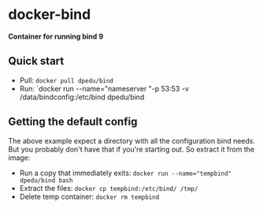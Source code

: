 docker-bind
===========
**Container for running bind 9**

Quick start
-----------

* Pull: `docker pull dpedu/bind`
* Run: `docker run --name="nameserver "-p 53:53 -v /data/bindconfig:/etc/bind dpedu/bind

Getting the default config
--------------------------

The above example expect a directory with all the configuration bind needs. But you probably
don't have that if you're starting out. So extract it from the image:

* Run a copy that immediately exits: `docker run --name="tempbind" dpedu/bind bash`
* Extract the files: `docker cp tempbind:/etc/bind/ /tmp/`
* Delete temp container: `docker rm tempbind`
